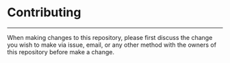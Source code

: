 # Contributing

---

When making changes to this repository, please first discuss the change you wish to make via issue, email, or any
other method with the owners of this repository before make a change.
